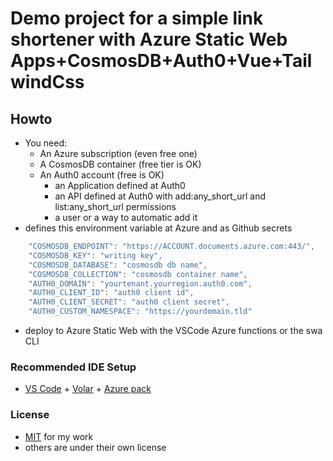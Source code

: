 # Demo project for a simple link shortener with Azure Static Web Apps+CosmosDB+Auth0+Vue+TailwindCss

## Howto

- You need:
  - An Azure subscription (even free one)
  - A CosmosDB container (free tier is OK)
  - An Auth0 account (free is OK)
    - an Application defined at Auth0
    - an API defined at Auth0 with add:any_short_url and list:any_short_url permissions
    - a user or a way to automatic add it
- defines this environment variable at Azure and as Github secrets
```javascript
    "COSMOSDB_ENDPOINT": "https://ACCOUNT.documents.azure.com:443/",
    "COSMOSDB_KEY": "writing key",
    "COSMOSDB_DATABASE": "cosmosdb db name",
    "COSMOSDB_COLLECTION": "cosmosdb container name",
    "AUTH0_DOMAIN": "yourtenant.yourregion.auth0.com",
    "AUTH0_CLIENT_ID": "auth0 client id",
    "AUTH0_CLIENT_SECRET": "auth0 client secret",
    "AUTH0_CUSTOM_NAMESPACE": "https://yourdomain.tld"
```
- deploy to Azure Static Web with the VSCode Azure functions or the swa CLI


### Recommended IDE Setup

- [VS Code](https://code.visualstudio.com/) + [Volar](https://marketplace.visualstudio.com/items?itemName=Vue.volar) + [Azure pack](https://marketplace.visualstudio.com/items?itemName=ms-vscode.vscode-node-azure-pack)

### License

- [MIT](https://github.com/eltorio/vue-vite-tailwindcss-fontawesome/blob/main/LICENSE.md) for my work
- others are under their own license
